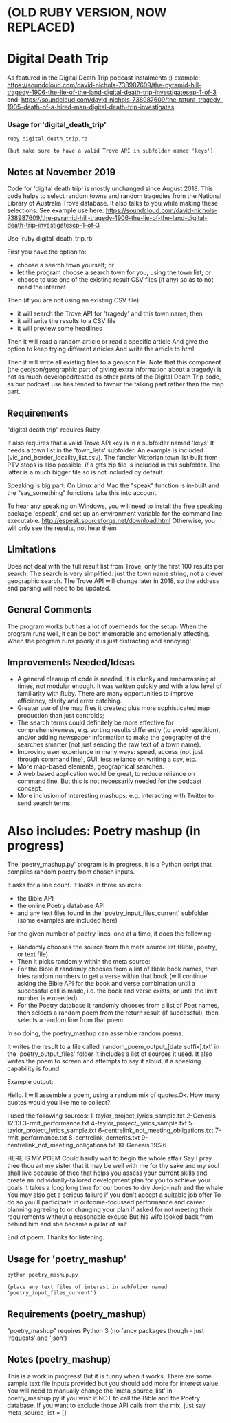 # (OLD RUBY VERSION, NOW REPLACED)


# Digital Death Trip

As featured in the Digital Death Trip podcast instalments :)
example: https://soundcloud.com/david-nichols-738987609/the-pyramid-hill-tragedy-1906-the-lie-of-the-land-digital-death-trip-investigatesep-1-of-3
and: https://soundcloud.com/david-nichols-738987609/the-tatura-tragedy-1905-death-of-a-hired-man-digital-death-trip-investigates


### Usage for 'digital_death_trip'
```
ruby digital_death_trip.rb

(but make sure to have a valid Trove API in subfolder named 'keys')

```

## Notes at November 2019

Code for 'digital death trip' is mostly unchanged since August 2018. 
This code helps to select random towns and random tragedies from the National Library of Australia Trove database. 
It also talks to you while making these selections. 
See example use here: https://soundcloud.com/david-nichols-738987609/the-pyramid-hill-tragedy-1906-the-lie-of-the-land-digital-death-trip-investigatesep-1-of-3

Use 'ruby digital_death_trip.rb'

First you have the option to:
- choose a search town yourself; or
- let the program choose a search town for you, using the town list; or
- choose to use one of the existing result CSV files (if any) so as to not need the internet

Then (if you are not using an existing CSV file):
- it will search the Trove API for 'tragedy' and this town name; then
- it will write the results to a CSV file
- it will preview some headlines

Then it will read a random article or read a specific article
And give the option to keep trying different articles
And write the article to html

Then it will write all existing files to a geojson file. 
Note that this component (the geojson/geographic part of giving extra information about a tragedy) is not as much developed/tested as other parts of the Digital Death Trip code, as our podcast use has tended to favour the talking part rather than the map part. 


## Requirements

"digital death trip" requires Ruby

It also requires that a valid Trove API key is in a subfolder named 'keys'
It needs a town list in the 'town_lists' subfolder. An example is included (vic_and_border_locality_list.csv). 
The fancier Victorian town list built from PTV stops is also possible, if a gtfs.zip file is included in this subfolder.
The latter is a much bigger file so is not included by default. 

Speaking is big part.
On Linux and Mac the "speak" function is in-built and the "say_something" functions take this into account.

To hear any speaking on Windows, you will need to install the free speaking package 'espeak', and set up an environment variable for the command line executable.
http://espeak.sourceforge.net/download.html
Otherwise, you will only see the results, not hear them


## Limitations
Does not deal with the full result list from Trove, only the first 100 results per search.
The search is very simplified: just the town name string, not a clever geographic search. 
The Trove API will change later in 2018, so the address and parsing will need to be updated.

## General Comments
The program works but has a lot of overheads for the setup. 
When the program runs well, it can be both memorable and emotionally affecting. 
When the program runs poorly it is just distracting and annoying!

## Improvements Needed/Ideas
- A general cleanup of code is needed. It is clunky and embarrassing at times, not modular enough. It was written quickly and with a low level of familiarity with Ruby. There are many opportunities to improve efficiency, clarity and error catching. 
- Greater use of the map files it creates; plus more sophisticated map production than just centroids;
- The search terms could definitely be more effective for comprehensiveness, e.g. sorting results differently (to avoid repetition), and/or adding newspaper information to make the geography of the searches smarter (not just sending the raw text of a town name). 
- Improving user experience in many ways: speed, access (not just through command line), GUI, less reliance on writing a csv, etc. 
- More map-based elements, geographical searches.
- A web based application would be great, to reduce reliance on command line. But this is not necessarily needed for the podcast concept.
- More inclusion of interesting mashups: e.g. interacting with Twitter to send search terms.


# Also includes: Poetry mashup (in progress)

The 'poetry_mashup.py' program is in progress, it is a Python script that compiles random poetry from chosen inputs. 

It asks for a line count. It looks in three sources: 
- the Bible API
- the online Poetry database API
- and any text files found in the 'poetry_input_files_current' subfolder (some examples are included here)

For the given number of poetry lines, one at a time, it does the following:
- Randomly chooses the source from the meta source list (Bible, poetry, or text file). 
- Then it picks randomly within the meta source: 
- For the Bible it randomly chooses from a list of Bible book names, then tries random numbers to get a verse within that book (will continue asking the Bible API for the book and verse combination until a successful call is made, i.e. the book and verse exists, or until the limit number is exceeded)
- For the Poetry database it randomly chooses from a list of Poet names, then selects a random poem from the return result (if successful), then selects a random line from that poem. 

In so doing, the poetry_mashup can assemble random poems. 

It writes the result to a file called 'random_poem_output_[date suffix].txt' in the 'poetry_output_files' folder
It includes a list of sources it used. 
It also writes the poem to screen and attempts to say it aloud, if a speaking capability is found. 

Example output:

Hello. I will assemble a poem, using a random mix of quotes.Ok. How many quotes would you like me to collect?

I used the following sources:
1-taylor_project_lyrics_sample.txt
2-Genesis 12:13
3-rmit_performance.txt
4-taylor_project_lyrics_sample.txt
5-taylor_project_lyrics_sample.txt
6-centrelink_not_meeting_obligations.txt
7-rmit_performance.txt
8-centrelink_demerits.txt
9-centrelink_not_meeting_obligations.txt
10-Genesis 19:26

HERE IS MY POEM
Could hardly wait to begin the whole affair
Say I pray thee thou art my sister that it may be well with me for thy sake and my soul shall live because of thee
that helps you assess your current skills and create an individually-tailored development plan for you to achieve your goals
It takes a long long time for our bones to dry
Jo-jo-jnah and the whale
You may also get a serious failure if you don't accept a suitable job offer
To do so you'll participate in outcome-focussed performance and career planning
agreeing to or changing your plan if asked
for not meeting their requirements without a reasonable excuse
But his wife looked back from behind him and she became a pillar of salt

End of poem. Thanks for listening.



## Usage for 'poetry_mashup'
```
python poetry_mashup.py

(place any text files of interest in subfolder named 'poetry_input_files_current')
```

## Requirements (poetry_mashup)
"poetry_mashup" requires Python 3 (no fancy packages though - just 'requests' and 'json')

## Notes (poetry_mashup)
This is a work in progress! But it is funny when it works. 
There are some sample text file inputs provided but you should add more for interest value. 
You will need to manually change the 'meta_source_list' in poetry_mashup.py if you wish it NOT to call the Bible and the Poetry database. 
If you want to exclude those API calls from the mix, just say meta_source_list = []